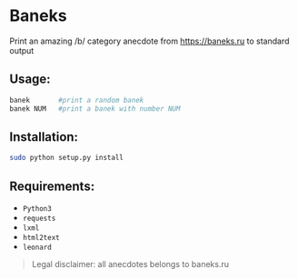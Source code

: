 # Baneks

Print an amazing /b/ category anecdote from https://baneks.ru to standard output

## Usage:

```bash
banek       #print a random banek
banek NUM   #print a banek with number NUM
```

## Installation:

```bash
sudo python setup.py install
```

## Requirements:

* `Python3`
* `requests`
* `lxml`
* `html2text`
* `leonard`

> Legal disclaimer: all anecdotes belongs to baneks.ru 

